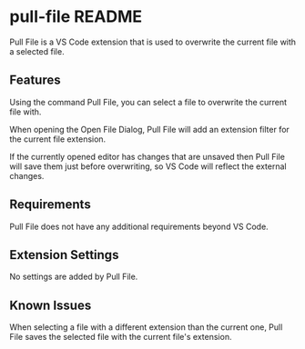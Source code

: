 # pull-file README

Pull File is a VS Code extension that is used to overwrite the current file with a selected file.

## Features

Using the command Pull File, you can select a file to overwrite the current file with.

When opening the Open File Dialog, Pull File will add an extension filter for the current file extension.

If the currently opened editor has changes that are unsaved then Pull File will save them just before overwriting, so VS Code will reflect the external changes.

## Requirements

Pull File does not have any additional requirements beyond VS Code.

## Extension Settings

No settings are added by Pull File.

## Known Issues

When selecting a file with a different extension than the current one, Pull File saves the selected file with the current file's extension.